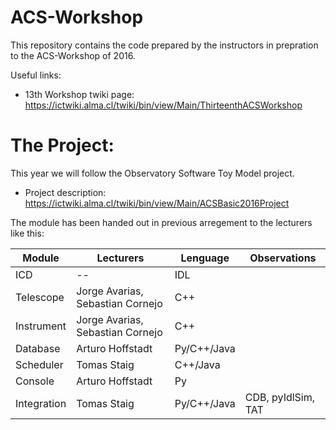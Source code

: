 ACS-Workshop
============

This repository contains the code prepared by the instructors in prepration to the ACS-Workshop of 2016.

Useful links:
* 13th Workshop twiki page: https://ictwiki.alma.cl/twiki/bin/view/Main/ThirteenthACSWorkshop


# The Project:

This year we will follow the Observatory Software Toy Model project. 
* Project description: https://ictwiki.alma.cl/twiki/bin/view/Main/ACSBasic2016Project

The module has been handed out in previous arregement to the lecturers like this:

| Module      | Lecturers                        | Lenguage    | Observations |
| ----------- | -------------------------------- | ----------- | --- |
| ICD         | --                               | IDL         | |
| Telescope   | Jorge Avarias, Sebastian Cornejo | C++         | |
| Instrument  | Jorge Avarias, Sebastian Cornejo | C++         | |
| Database    | Arturo Hoffstadt                 | Py/C++/Java | |
| Scheduler   | Tomas Staig                      | C++/Java    | |
| Console     | Arturo Hoffstadt                 | Py          | |
| Integration | Tomas Staig                      | Py/C++/Java | CDB, pyIdlSim, TAT | 
